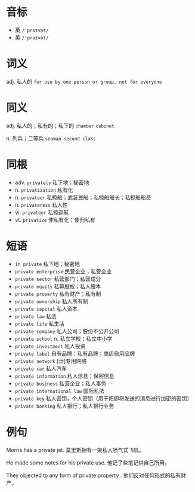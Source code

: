 # 音标

- 英 `/'praɪvət/`
- 美 `/'praɪvət/`

# 词义

adj. 私人的
`for use by one person or group, not for everyone`

# 同义

adj. 私人的；私有的；私下的
`chamber` `cabinet`

n. 列兵；二等兵
`seaman second class`

# 同根

- adv. `privately` 私下地；秘密地
- n. `privatization` 私有化
- n. `privateer` 私掠船；武装民船；私掠船船长；私掠船船员
- n. `privateness` 私人性
- vi. `privateer` 私掠巡航
- vt. `privatize` 使私有化；使归私有

# 短语

- `in private` 私下地；秘密地
- `private enterprise` 民营企业；私营企业
- `private sector` 私营部门；私营成分
- `private equity` 私募股权；私人股本
- `private property` 私有财产；私有制
- `private ownership` 私人所有制
- `private capital` 私人资本
- `private law` 私法
- `private life` 私生活
- `private company` 私人公司；股份不公开公司
- `private school` n. 私立学校；私立中小学
- `private investment` 私人投资
- `private label` 自有品牌；私有品牌；商店自用品牌
- `private network` [计]专用网络
- `private car` 私人汽车
- `private information` 私人信息；保密信息
- `private business` 私营企业；私人事务
- `private international law` 国际私法
- `private key` 私人密钥，个人密钥（用于把即将发送的消息进行加密的密钥）
- `private banking` 私人银行；私人银行业务

# 例句

Morris has a private jet.
莫里斯拥有一架私人喷气式飞机。

He made some notes for his private use.
他记了些笔记供自己所用。

They objected to any form of private property .
他们反对任何形式的私有财产。



